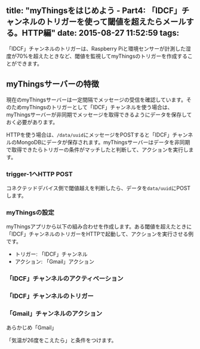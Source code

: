 title: "myThingsをはじめよう - Part4: 「IDCF」チャンネルのトリガーを使って閾値を超えたらメールする。HTTP編"
date: 2015-08-27 11:52:59
tags:
---

「IDCF」チャンネルのトリガーは、Raspberry Piと環境センサーが計測した湿度が70%を超えたときなど、閾値を監視してmyThingsのトリガーを作成することができます。

## myThingsサーバーの特徴

現在のmyThingsサーバーは一定間隔でメッセージの受信を確認しています。そのためmyThingsのトリガーとして「IDCF」チャンネルを使う場合は、myThingsサーバーが非同期でメッセージを取得できるようにデータを保存しておく必要があります。

HTTPを使う場合は、`/data/uuid`にメッセージをPOSTすると「IDCF」チャンネルのMongoDBにデータが保存されます。myThingsサーバーはデータを非同期で取得できたらトリガーの条件がマッチしたと判断して、アクションを実行します。


### trigger-1へHTTP POST

コネクテッドデバイス側で閾値越えを判断したら、データを`data/uuid`にPOSTします。


### myThingsの設定

myThingsアプリから以下の組み合わせを作成します。ある閾値を超えたときに「IDCF」チャンネルのトリガーをHTTPで起動して、アクションを実行させる例です。

* トリガー: 「IDCF」チャンネル
* アクション: 「Gmail」アクション

### 「IDCF」チャンネルのアクティベーション


### 「IDCF」チャンネルのトリガー



### 「Gmail」チャンネルのアクション

あらかじめ「Gmail」


「気温が26度をこえたら」と条件をつけます。


